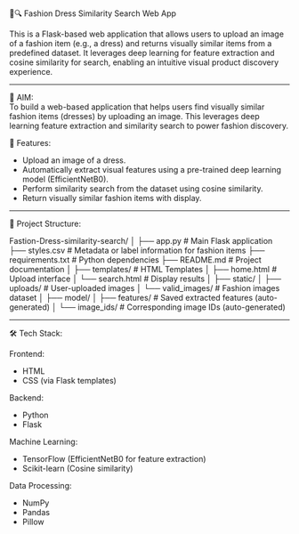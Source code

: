 👗🔍 Fashion Dress Similarity Search Web App

This is a Flask-based web application that allows users to upload an image of a fashion item (e.g., a dress) and returns visually similar items from a predefined dataset. It leverages deep learning for feature extraction and cosine similarity for search, enabling an intuitive visual product discovery experience.

------------------------------------------------------------

🎯 AIM:  
To build a web-based application that helps users find visually similar fashion items (dresses) by uploading an image. This leverages deep learning feature extraction and similarity search to power fashion discovery.

🚀 Features:
- Upload an image of a dress.
- Automatically extract visual features using a pre-trained deep learning model (EfficientNetB0).
- Perform similarity search from the dataset using cosine similarity.
- Return visually similar fashion items with display.

------------------------------------------------------------

📁 Project Structure:

Fastion-Dress-similarity-search/
│
├── app.py                  # Main Flask application
├── styles.csv              # Metadata or label information for fashion items
├── requirements.txt        # Python dependencies
├── README.md               # Project documentation
│
├── templates/              # HTML Templates
│   ├── home.html           # Upload interface
│   └── search.html         # Display results
│
├── static/
│   ├── uploads/            # User-uploaded images
│   └── valid_images/       # Fashion images dataset
│
├── model/
│   ├── features/           # Saved extracted features (auto-generated)
│   └── image_ids/          # Corresponding image IDs (auto-generated)

------------------------------------------------------------

🛠️ Tech Stack:

Frontend:
- HTML
- CSS (via Flask templates)

Backend:
- Python
- Flask

Machine Learning:
- TensorFlow (EfficientNetB0 for feature extraction)
- Scikit-learn (Cosine similarity)

Data Processing:
- NumPy
- Pandas
- Pillow
